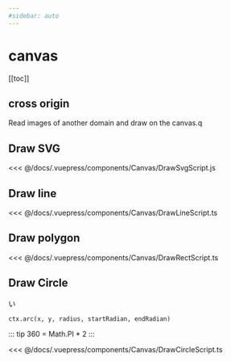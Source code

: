 ```yaml
---
#sidebar: auto
---
```


# canvas

[[toc]]

## cross origin

Read images of another domain and draw on the canvas.q

<Canvas-CanvasCrossOrigin/>

## Draw SVG

<Canvas-DrawSvg/>

<<< @/docs/.vuepress/components/Canvas/DrawSvgScript.js

## Draw line

<Canvas-DrawLine />

<<< @/docs/.vuepress/components/Canvas/DrawLineScript.ts

## Draw polygon

<Canvas-DrawRect />

<<< @/docs/.vuepress/components/Canvas/DrawRectScript.ts

## Draw Circle
い
<Canvas-DrawCircle />

`ctx.arc(x, y, radius, startRadian, endRadian)`

::: tip
360 = Math.PI * 2
:::

<<< @/docs/.vuepress/components/Canvas/DrawCircleScript.ts
